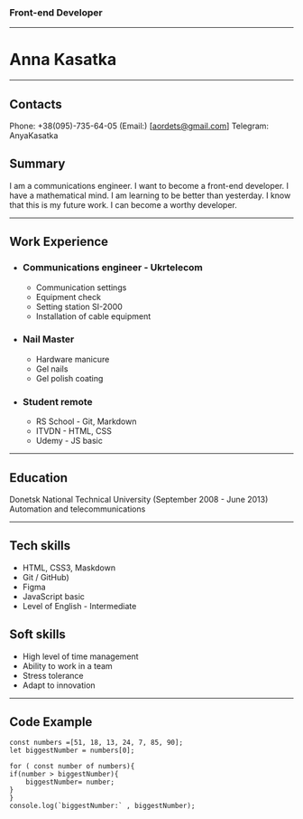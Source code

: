 ### Front-end Developer
----
# Anna Kasatka
____
## Contacts
Phone: +38(095)-735-64-05
(Email:) [aordets@gmail.com]
Telegram: AnyaKasatka

## Summary
I am a communications engineer. I want to become a front-end developer. I have a mathematical mind. I am learning to be better than yesterday. I know that this is my future work. I can become a worthy developer.

____

## Work Experience

* ### Communications engineer - Ukrtelecom
   + Communication settings
   + Equipment check
   + Setting station SI-2000
   + Installation of cable equipment

* ### Nail Master
   + Hardware manicure
   + Gel nails
   + Gel polish coating

* ### Student remote
   + RS School - Git, Markdown
   + ITVDN - HTML, CSS
   + Udemy - JS basic
____

## Education
Donetsk National Technical University (September 2008 - June 2013)
Automation and telecommunications
___
## Tech skills
* HTML, CSS3, Maskdown
* Git / GitHub)
* Figma
* JavaScript basic
* Level of English - Intermediate

## Soft skills
* High level of time management
* Ability to work in a team
* Stress tolerance
* Adapt to innovation
----
## Code Example
```
const numbers =[51, 18, 13, 24, 7, 85, 90];
let biggestNumber = numbers[0];

for ( const number of numbers){
if(number > biggestNumber){
    biggestNumber= number;
}
}
console.log(`biggestNumber:` , biggestNumber);
```